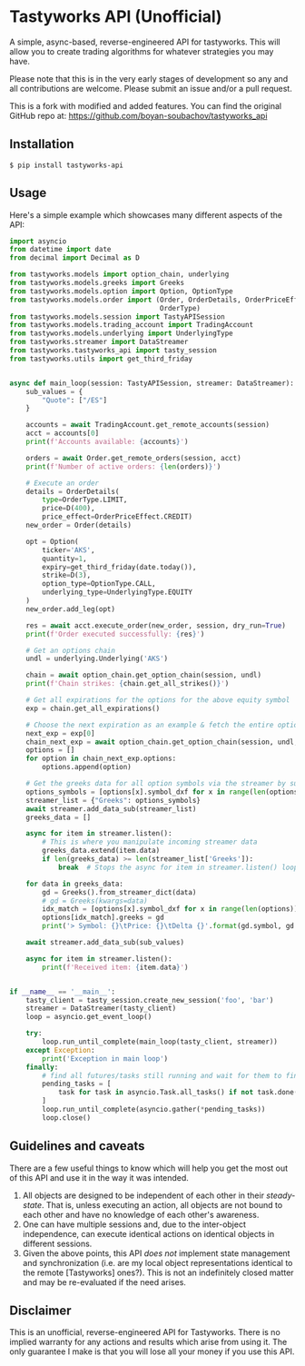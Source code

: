 # Tastyworks API (Unofficial)

A simple, async-based, reverse-engineered API for tastyworks. This will allow you to create trading algorithms for whatever strategies you may have.

Please note that this is in the very early stages of development so any and all contributions are welcome. Please submit an issue and/or a pull request.

This is a fork with modified and added features. You can find the original GitHub repo at: https://github.com/boyan-soubachov/tastyworks_api

## Installation
```
$ pip install tastyworks-api
```

## Usage

Here's a simple example which showcases many different aspects of the API:

```python
import asyncio
from datetime import date
from decimal import Decimal as D

from tastyworks.models import option_chain, underlying
from tastyworks.models.greeks import Greeks
from tastyworks.models.option import Option, OptionType
from tastyworks.models.order import (Order, OrderDetails, OrderPriceEffect,
                                     OrderType)
from tastyworks.models.session import TastyAPISession
from tastyworks.models.trading_account import TradingAccount
from tastyworks.models.underlying import UnderlyingType
from tastyworks.streamer import DataStreamer
from tastyworks.tastyworks_api import tasty_session
from tastyworks.utils import get_third_friday


async def main_loop(session: TastyAPISession, streamer: DataStreamer):
    sub_values = {
        "Quote": ["/ES"]
    }

    accounts = await TradingAccount.get_remote_accounts(session)
    acct = accounts[0]
    print(f'Accounts available: {accounts}')

    orders = await Order.get_remote_orders(session, acct)
    print(f'Number of active orders: {len(orders)}')

    # Execute an order
    details = OrderDetails(
        type=OrderType.LIMIT,
        price=D(400),
        price_effect=OrderPriceEffect.CREDIT)
    new_order = Order(details)

    opt = Option(
        ticker='AKS',
        quantity=1,
        expiry=get_third_friday(date.today()),
        strike=D(3),
        option_type=OptionType.CALL,
        underlying_type=UnderlyingType.EQUITY
    )
    new_order.add_leg(opt)

    res = await acct.execute_order(new_order, session, dry_run=True)
    print(f'Order executed successfully: {res}')

    # Get an options chain
    undl = underlying.Underlying('AKS')

    chain = await option_chain.get_option_chain(session, undl)
    print(f'Chain strikes: {chain.get_all_strikes()}')

	# Get all expirations for the options for the above equity symbol
    exp = chain.get_all_expirations()

    # Choose the next expiration as an example & fetch the entire options chain for that expiration (all strikes)
    next_exp = exp[0]
    chain_next_exp = await option_chain.get_option_chain(session, undl, next_exp)
    options = []
    for option in chain_next_exp.options:
        options.append(option)

    # Get the greeks data for all option symbols via the streamer by subscribing
    options_symbols = [options[x].symbol_dxf for x in range(len(options))]
    streamer_list = {"Greeks": options_symbols}
    await streamer.add_data_sub(streamer_list)
    greeks_data = []

    async for item in streamer.listen():
        # This is where you manipulate incoming streamer data
        greeks_data.extend(item.data)
        if len(greeks_data) >= len(streamer_list['Greeks']):
            break  # Stops the async for item in streamer.listen() loop after receiving all the data

    for data in greeks_data:
        gd = Greeks().from_streamer_dict(data)
        # gd = Greeks(kwargs=data)
        idx_match = [options[x].symbol_dxf for x in range(len(options))].index(gd.symbol)
        options[idx_match].greeks = gd
        print('> Symbol: {}\tPrice: {}\tDelta {}'.format(gd.symbol, gd.price, gd.delta))

    await streamer.add_data_sub(sub_values)

    async for item in streamer.listen():
        print(f'Received item: {item.data}')


if __name__ == '__main__':
    tasty_client = tasty_session.create_new_session('foo', 'bar')
    streamer = DataStreamer(tasty_client)
    loop = asyncio.get_event_loop()

    try:
        loop.run_until_complete(main_loop(tasty_client, streamer))
    except Exception:
        print('Exception in main loop')
    finally:
        # find all futures/tasks still running and wait for them to finish
        pending_tasks = [
            task for task in asyncio.Task.all_tasks() if not task.done()
        ]
        loop.run_until_complete(asyncio.gather(*pending_tasks))
        loop.close()
```

## Guidelines and caveats

There are a few useful things to know which will help you get the most out of this API and use it in the way it was intended.

1. All objects are designed to be independent of each other in their _steady-state_. That is, unless executing an action, all objects are not bound to each other and have no knowledge of each other's awareness.
1. One can have multiple sessions and, due to the inter-object independence, can execute identical actions on identical objects in different sessions.
1. Given the above points, this API *does not* implement state management and synchronization (i.e. are my local object representations identical to the remote [Tastyworks] ones?). This is not an indefinitely closed matter and may be re-evaluated if the need arises.

## Disclaimer

This is an unofficial, reverse-engineered API for Tastyworks. There is no implied warranty for any actions and results which arise from using it.
The only guarantee I make is that you will lose all your money if you use this API.
